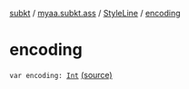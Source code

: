 [subkt](../../index.md) / [myaa.subkt.ass](../index.md) / [StyleLine](index.md) / [encoding](./encoding.md)

# encoding

`var encoding: `[`Int`](https://kotlinlang.org/api/latest/jvm/stdlib/kotlin/-int/index.html) [(source)](https://github.com/Myaamori/SubKt/blob/0.1.9/src/main/kotlin/myaa/subkt/ass/parser.kt#L576)